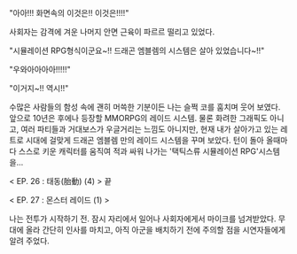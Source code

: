 "아아!!! 화면속의 이것은!! 이것은!!!!"

사회자는 감격에 겨운 나머지 안면 근육이 파르르 떨리고 있었다.

"시뮬레이션 RPG형식이군요~!! 드래곤 엠블렘의 시스템은 살아 있었습니다~!!"

"우와아아아아!!!!!"

"이거지~!! 역시!!"

수많은 사람들의 함성 속에 괜히 머쓱한 기분이든 나는 슬쩍 코를 훔치며 웃어 보였다.
앞으로 10년은 후에나 등장할 MMORPG의 레이드 시스템.
물론 화려한 그래픽도 아니고, 여러 파티들과 거대보스가 우글거리는 느낌도 아니지만, 현재 내가 살아가고 있는 레트로 시대에 걸맞게 드래곤 엠블렘 만의 레이드 시스템을 꾸며 보았다. 턴이 돌아 올때마다 스스로 키운 캐릭터를 움직여 적과 싸워 나가는 '택틱스류 시뮬레이션 RPG'시스템을...

< EP. 26 : 태동(胎動) (4) > 끝

< EP. 27 : 몬스터 레이드 (1) >

나는 전투가 시작하기 전. 잠시 자리에서 일어나 사회자에게서 마이크를 넘겨받았다. 
무대에 올라 간단히 인사를 마치고, 아직 아군을 배치하기 전에 주의할 점을 시연자들에게 알려 주었다. 